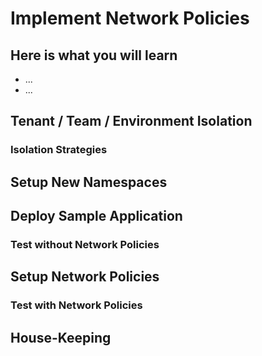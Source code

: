# Implement Network Policies #

## Here is what you will learn ##

- ...
- ...

## Tenant / Team / Environment Isolation ##

### Isolation Strategies ###

## Setup New Namespaces ##

## Deploy Sample Application ##

### Test without Network Policies ###

## Setup Network Policies ##

### Test with Network Policies ###

## House-Keeping ##
